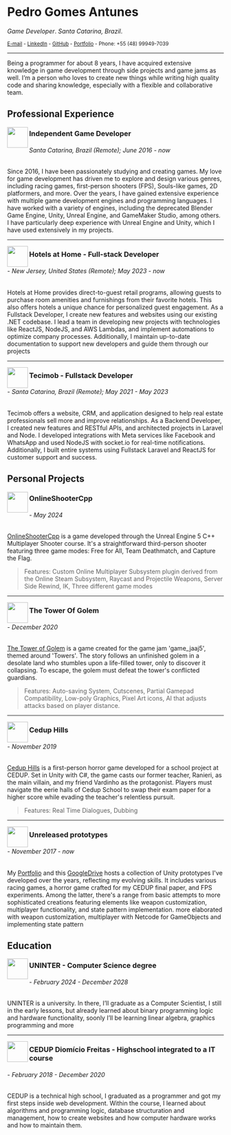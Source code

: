 # Pedro Gomes Antunes

_Game Developer_.
_Santa Catarina, Brazil_.

<sub>[E-mail](pedrogoantunes@gmail.com) - [LinkedIn](https://www.linkedin.com/in/pedrodnbr/) - [GitHub](https://github.com/PedroDNBR) -  [Portfolio](https://pedrogom.es/) - Phone: +55 (48) 99949-7039</sub>

---

Being a programmer for about 8 years, I have acquired extensive knowledge in game development through side projects and game jams as well. I’m a person who loves to create new things while writing high quality code and sharing knowledge, especially with a flexible and collaborative team. 

## Professional Experience

<img src="https://www.mediafire.com/convkey/7e48/xv9it4kz5t92zyt9g.jpg" align="left" width="48" height="48" />

### Independent Game Developer

###### Santa Catarina, Brazil (Remote); June 2016 - now

Since 2016, I have been passionately studying and creating games. My love for game development has driven me to explore and design various genres, including racing games, first-person shooters (FPS), Souls-like games, 2D platformers, and more. Over the years, I have gained extensive experience with multiple game development engines and programming languages. I have worked with a variety of engines, including the deprecated Blender Game Engine, Unity, Unreal Engine, and GameMaker Studio, among others. I have particularly deep experience with Unreal Engine and Unity, which I have used extensively in my projects.

---

<img src="https://media.licdn.com/dms/image/C560BAQEsic3yZ72KCQ/company-logo_100_100/0/1631328478893?e=1724889600&v=beta&t=eUyJMT9AY1UQHRRUTPie3luB9cMHqViKECPHZ53lFsg" align="left" width="48" height="48" />

### Hotels at Home - Full-stack Developer

###### - New Jersey, United States (Remote); May 2023 - now

Hotels at Home provides direct-to-guest retail programs, allowing guests to purchase room amenities and furnishings from their favorite hotels. This also offers hotels a unique chance for personalized guest engagement. As a Fullstack Developer, I create new features and websites using our existing .NET codebase. I lead a team in developing new projects with technologies like ReactJS, NodeJS, and AWS Lambdas, and implement automations to optimize company processes. Additionally, I maintain up-to-date documentation to support new developers and guide them through our projects

---

<img src="https://user-images.githubusercontent.com/44846329/232336807-b81fe5e3-b5b5-4b31-96c2-fe634507630e.png" 
align="left" width="48"  height="48" />

### Tecimob - Fullstack Developer

###### - Santa Catarina, Brazil (Remote); May 2021 - May 2023

Tecimob offers a website, CRM, and application designed to help real estate professionals sell more and improve relationships. As a Backend Developer, I created new features and RESTful APIs, and architected projects in Laravel and Node. I developed integrations with Meta services like Facebook and WhatsApp and used NodeJS with socket.io for real-time notifications. Additionally, I built entire systems using Fullstack Laravel and ReactJS for customer support and success.

## Personal Projects

<img src="https://www.mediafire.com/convkey/5a2c/ri6avssqig6nvry9g.jpg" 
align="left" width="48"  height="48" style="object-fit: cover;" />

### OnlineShooterCpp

###### - May 2024

[OnlineShooterCpp](https://pedrogom.es/osc) is a game developed through the Unreal Engine 5 C++ Multiplayer Shooter course. It's a straightforward third-person shooter featuring three game modes: Free for All, Team Deathmatch, and Capture the Flag.
> Features: Custom Online Multiplayer Subsystem plugin derived from the Online Steam Subsystem, Raycast and Projectile Weapons, Server Side Rewind, IK, Three different game modes

---

<img src="https://www.mediafire.com/convkey/6128/ehmv39eyp6r57auzg.jpg" 
align="left" width="48"  height="48" style="object-fit: cover;" />

### The Tower Of Golem

###### - December 2020

[The Tower of Golem](https://pedrogom.es/ttog) is a game created for the game jam 'game_jaaj5', themed around 'Towers'. The story follows an unfinished golem in a desolate land who stumbles upon a life-filled tower, only to discover it collapsing. To escape, the golem must defeat the tower's conflicted guardians.
> Features: Auto-saving System, Cutscenes, Partial Gamepad Compatibility, Low-poly Graphics, Pixel Art icons, AI that adjusts attacks based on player distance.

---

<img src="https://m.gjcdn.net/game-thumbnail/200/450804-crop0_51_652_418-vxxgxjmk-v4.webp" 
align="left" width="48"  height="48" style="object-fit: cover;" />

### Cedup Hills
###### - November 2019

[Cedup Hills](https://pedrogom.es/ch) is a first-person horror game developed for a school project at CEDUP. Set in Unity with C#, the game casts our former teacher, Ranieri, as the main villain, and my friend Vardinho as the protagonist. Players must navigate the eerie halls of Cedup School to swap their exam paper for a higher score while evading the teacher's relentless pursuit.
> Features: Real Time Dialogues, Dubbing

---

<img src="https://www.mediafire.com/convkey/e46f/n7vory2bcxm6uuozg.jpg?size_id=8" 
align="left" width="48"  height="48" style="object-fit: cover;" />

### Unreleased prototypes

###### - November 2017 - now

My [Portfolio](https://pedrogom.es) and this [GoogleDrive](https://drive.google.com/drive/u/0/folders/15jII5cUUmdbqNvPrwWcGipf8vVeRLTfG) hosts a collection of Unity prototypes I've developed over the years, reflecting my evolving skills. It includes various racing games, a horror game crafted for my CEDUP final paper, and FPS experiments. Among the latter, there's a range from basic attempts to more sophisticated creations featuring elements like weapon customization, multiplayer functionality, and state pattern implementation. more elaborated with weapon customization, multiplayer with Netcode for GameObjects and implementing state pattern

## Education

<img src="https://media.licdn.com/dms/image/C4E0BAQG5HFi6nWrpQg/company-logo_100_100/0/1655119369480/grupo_uninter_logo?e=1724889600&v=beta&t=Ug48OlSc9u2a7IzxAWIott_ySFn88UtouJqmDkPQYQE" align="left" width="48"  height="48" style="object-fit: cover;" /> 

### UNINTER - Computer Science degree

###### - February 2024 - December 2028

UNINTER is a university. In there, I’ll graduate as a Computer Scientist, I still in the early lessons, but already learned about binary programming logic and hardware functionality, soonly I’ll be learning linear algebra, graphics programming and more

---

<img src="https://user-images.githubusercontent.com/44846329/232353960-119b79b5-bb3c-480f-95e7-85a0c00fd95d.png"
align="left" width="48"  height="48" style="object-fit: cover;" />

### CEDUP Diomício Freitas - Highschool integrated to a IT course

###### - February 2018 - December 2020

CEDUP is a technical high school, I graduated as a programmer and got my first steps inside web development. Within the course, I learned about algorithms and programming logic, database structuration and management, how to create websites and how computer hardware works and how to maintain them.
